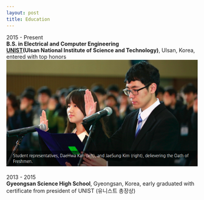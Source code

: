 ```yaml
---
layout: post
title: Education
---
```


2015 - Present <br />
__B.S. in Electrical and Computer Engineering__ <br />
[__UNIST__](http://www.unist.ac.kr/)__(Ulsan National Institute of Science and Technology)__, Ulsan, Korea, entered with top honors
[![representative](../img/student-representatives.png)](http://news.unist.ac.kr/2015-unist-matriculation-ceremony-2/)
<br />
<br />
2013 - 2015<br />
__Gyeongsan Science High School__, Gyeongsan, Korea, early graduated with certificate from president of UNIST (유니스트 총장상)<br />



